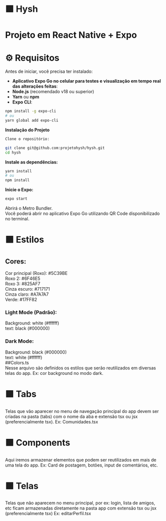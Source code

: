 # 🟪 Hysh
# Projeto em React Native + Expo

# ⚙️ Requisitos

Antes de iniciar, você precisa ter instalado:

- **Aplicativo Expo Go no celular para testes e visualização em tempo real das alterações feitas**:
- **Node.js** (recomendado v18 ou superior)  
- **Yarn** ou **npm**  
- **Expo CLI**:

```bash
npm install -g expo-cli
# ou
yarn global add expo-cli
```
**Instalação do Projeto**
```bash
Clone o repositório:

git clone git@github.com:projetohysh/hysh.git
cd hysh
```

**Instale as dependências:**
```bash
yarn install
# ou
npm install
```

**Inicie o Expo:**
```bash
expo start
```
Abrirá o Metro Bundler.<br>
Você poderá abrir no aplicativo Expo Go utilizando QR Code disponibilizado no terminal.

# 🟪 Estilos
## Cores:
Cor principal (Roxo):  #5C39BE<br>
Roxo 2:  #6F46E5<br>
Roxo 3:  #825AF7<br>
Cinza escuro:  #717171<br>
Cinza claro:  #A7A7A7<br>
Verde: #17FF82<br>

### Light Mode (Padrão):
Background: white (#ffffff)<br>
text: black (#000000)<br>

### Dark Mode:
Background: black (#000000)<br>
text: white (#ffffff)<br>
##Colors.ts<br>
Nesse arquivo são  definidos os estilos que serão reutilizados em diversas telas do app. Ex: cor background no modo dark.<br> 



# 🟪 Tabs
Telas que vão aparecer no menu de navegação principal do app devem ser criadas na pasta (tabs) com o nome da aba e extensão tsx ou jsx (preferencialmente tsx). Ex: Comunidades.tsx
# 🟪 Components
Aqui iremos armazenar elementos que podem ser reutilizados em mais de uma tela do app. Ex: Card de postagem, botões, input de comentários, etc.
# 🟪 Telas
Telas que não aparecem no menu principal, por ex: login, lista de amigos, etc ficam armazenadas diretamente na pasta app com extensão tsx ou jsx (preferencialmente tsx) Ex: editarPerfil.tsx

